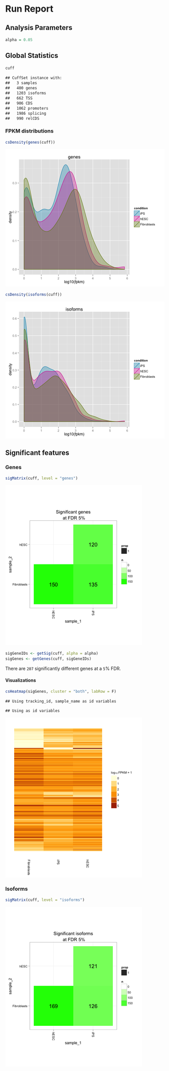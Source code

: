 Run Report
==========

Analysis Parameters
-------------------


```r
alpha = 0.05
```





Global Statistics
-----------------



```r
cuff
```

```
## CuffSet instance with:
## 	 3 samples
## 	 400 genes
## 	 1203 isoforms
## 	 662 TSS
## 	 906 CDS
## 	 1062 promoters
## 	 1986 splicing
## 	 990 relCDS
```




### FPKM distributions


```r
csDensity(genes(cuff))
```

![plot of chunk unnamed-chunk-3](figure/unnamed-chunk-31.png) 

```r
csDensity(isoforms(cuff))
```

![plot of chunk unnamed-chunk-3](figure/unnamed-chunk-32.png) 


Significant features
--------------------

### Genes


```r
sigMatrix(cuff, level = "genes")
```

![plot of chunk unnamed-chunk-4](figure/unnamed-chunk-4.png) 




```r
sigGeneIDs <- getSig(cuff, alpha = alpha)
sigGenes <- getGenes(cuff, sigGeneIDs)
```



There are `207` significantly different genes at a `5`$\%$ FDR. 

#### Visualizations


```r
csHeatmap(sigGenes, cluster = "both", labRow = F)
```

```
## Using tracking_id, sample_name as id variables
```

```
## Using as id variables
```

![plot of chunk unnamed-chunk-6](figure/unnamed-chunk-6.png) 



### Isoforms


```r
sigMatrix(cuff, level = "isoforms")
```

![plot of chunk unnamed-chunk-7](figure/unnamed-chunk-7.png) 

